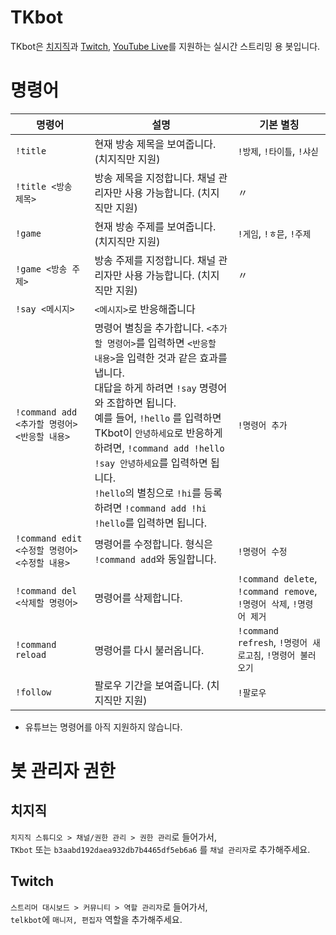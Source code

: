 # TKbot
TKbot은 [치지직](https://chzzk.naver.com)과 [Twitch](https://twitch.tv), [YouTube Live](https://www.youtube.com/live)를 지원하는 실시간 스트리밍 용 봇입니다.  


# 명령어
| 명령어                                          | 설명 | 기본 별칭 |
|-------------------------------------------------|------|-----|
| ``!title``                                      | 현재 방송 제목을 보여줍니다. (치지직만 지원) | ``!방제``, ``!타이틀``, ``!샤싣`` |
| ``!title <방송 제목>``                          | 방송 제목을 지정합니다. 채널 관리자만 사용 가능합니다. (치지직만 지원) | 〃 |
| ``!game``                                       | 현재 방송 주제를 보여줍니다. (치지직만 지원) | ``!게임``, ``!ㅎ믇``, ``!주제`` |
| ``!game <방송 주제>``                           | 방송 주제를 지정합니다. 채널 관리자만 사용 가능합니다. (치지직만 지원) | 〃 |
| ``!say <메시지>``                               | ``<메시지>``로 반응해줍니다 |  |
| ``!command add <추가할 명령어> <반응할 내용>``  | 명령어 별칭을 추가합니다. ``<추가할 명령어>``를 입력하면 ``<반응할 내용>``을 입력한 것과 같은 효과를 냅니다.<br />대답을 하게 하려면 ``!say`` 명령어와 조합하면 됩니다.<br />예를 들어, ``!hello`` 를 입력하면 TKbot이 ``안녕하세요``로 반응하게 하려면, ``!command add !hello !say 안녕하세요``를 입력하면 됩니다.<br /> ``!hello``의 별칭으로 ``!hi``를 등록하려면 ``!command add !hi !hello``를 입력하면 됩니다. | ``!명령어 추가`` |
| ``!command edit <수정할 명령어> <수정할 내용>`` | 명령어를 수정합니다. 형식은 ``!command add``와 동일합니다. | ``!명령어 수정`` |
| ``!command del <삭제할 명령어>``                | 명령어를 삭제합니다. | ``!command delete``, ``!command remove``, ``!명령어 삭제``, ``!명령어 제거`` |
| ``!command reload``                             | 명령어를 다시 불러옵니다. | ``!command refresh``, ``!명령어 새로고침``, ``!명령어 불러오기`` |
| ``!follow``                                     | 팔로우 기간을 보여줍니다. (치지직만 지원) | ``!팔로우`` |
* 유튜브는 명령어를 아직 지원하지 않습니다.

# 봇 관리자 권한

## 치지직
``치지직 스튜디오 > 채널/권한 관리 > 권한 관리``로 들어가서,  
``TKbot`` 또는 ``b3aabd192daea932db7b4465df5eb6a6`` 를 ``채널 관리자``로 추가해주세요.  

## Twitch
``스트리머 대시보드 > 커뮤니티 > 역할 관리자``로 들어가서,  
``telkbot``에 ``매니저, 편집자`` 역할을 추가해주세요.
